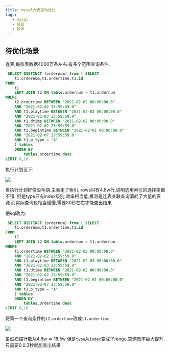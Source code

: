 ```yaml
---
title: mysql大表查询优化
tags: 
   - mysql
   - 经验
   - 技术
---
```


## 待优化场景

连表,每张表数据4000万条左右.有多个范围查询条件.

```sql
 SELECT DISTINCT (ordernum) from ( SELECT 
	t1.ordernum,t1.ordertime,t1.id
FROM
	t1
	LEFT JOIN t2 ON table.ordernum = t1.ordernum
WHERE
	t2.ordertime BETWEEN "2021-02-02 00:00:00.0"
	AND "2021-02-02 23:59:59.0"
	AND t1.playtime BETWEEN "2021-02-03 00:00:00.0"
	AND "2021-02-03 23:59:59.0"
	AND t1.dtime BETWEEN "2021-02-02 00:00:00.0"
	AND "2021-02-02 23:59:59.0"
	AND t1.begintime BETWEEN "2021-02-01 00:00:00.0"
	AND "2021-02-07 23:59:59.0"
	AND t1.p_type = "A"
	) tables
	ORDER BY
		tables.ordertime desc
LIMIT 0,10
```

执行计划见下:

![](https://gitee.com/minagamiyuki/picgo-gitee/raw/master/images/%E6%88%AA%E5%B1%8F2021-02-19%2022.06.55.png)

看执行计划好像没毛病.主表走了索引, rows只有4.8w行,说明选用索引的选择率很不错. 但是type只有index级别,效率相当低.推测是连表关联查询消耗了大量的资源.而实际查询也相当缓慢,需要30秒左右才能查出结果



把sql改为:

```sql
 SELECT DISTINCT (ordernum) from ( SELECT 
	t1.ordernum,t1.ordertime,t1.id
FROM
	t1
	LEFT JOIN t2 ON table.ordernum = t1.ordernum
WHERE
	t1.ordertime BETWEEN "2021-02-02 00:00:00.0"
	AND "2021-02-02 23:59:59.0"
	AND t1.playtime BETWEEN "2021-02-03 00:00:00.0"
	AND "2021-02-03 23:59:59.0"
	AND t1.dtime BETWEEN "2021-02-02 00:00:00.0"
	AND "2021-02-02 23:59:59.0"
	AND t1.begintime BETWEEN "2021-02-01 00:00:00.0"
	AND "2021-02-07 23:59:59.0"
	AND t1.p_type = "A"
	) tables
	ORDER BY
		tables.ordertime desc
LIMIT 0,10
```

将第一个查询条件的`t2.ordertime`改成`t1.ordertime`

![](https://gitee.com/minagamiyuki/picgo-gitee/raw/master/images/%E6%88%AA%E5%B1%8F2021-02-19%2022.15.57.png)

虽然扫描行数从4.8w => 18.5w 但是`type`从`index`变成了range.查询效率巨大提升.只需要0.0.3秒就能查出结果


